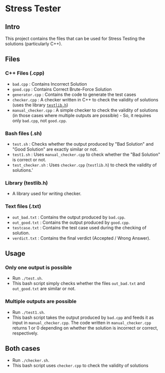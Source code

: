 # Stress Tester

## Intro

This project contains the files that can be used for Stress Testing the solutions (particularly C++).

## Files

### C++ Files (.cpp)
* `bad.cpp` : Contains Incorrect Solution
* `good.cpp` : Contains Correct Brute-Force Solution
* `generator.cpp` : Contains the code to generate the test cases
* `checker.cpp` : A checker written in C++ to check the validity of solutions (uses the library [`testlib.h`](https://github.com/MikeMirzayanov/testlib))
* `manual_checker.cpp` : A simple checker to check the validity of solutions (in those cases where multiple outputs are possible) -
   So, it requires only `bad.cpp`, not `good.cpp`.

### Bash files (.sh)
* `test.sh` : Checks whether the output produced by "Bad Solution" and "Good Solution" are exactly similar or not.
* `test1.sh` : Uses `manual_checker.cpp` to check whether the "Bad Solution" is correct or not.
* `test_checker.sh` : Uses `checker.cpp` (`testlib.h`) to check the validity of solutions.'

### Library (testlib.h)
* A library used for writing checker.

### Text files (.txt)
* `out_bad.txt` : Contains the output produced by `bad.cpp`.
* `out_good.txt` : Contains the output produced by `good.cpp`.
* `testcase.txt` : Contains the test case used during the checking of solution.
* `verdict.txt` : Contains the final verdict (Accepted / Wrong Answer).

## Usage

### Only one output is possible
* Run `./test.sh`.
* This bash script simply checks whether the files `out_bad.txt` and `out_good.txt` are similar or not.

### Multiple outputs are possible
* Run `./test1.sh`.
* This bash script takes the output produced by `bad.cpp` and feeds it as input in `manual_checker.cpp`.
  The code written in `manual_checker.cpp` returns 1 or 0 depending on whether the solution is incorrect or correct, respectively.

## Both cases
* Run `./checker.sh`.
* This bash script uses `checker.cpp` to check the validity of solutions
